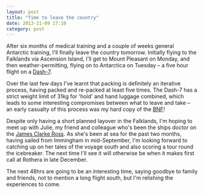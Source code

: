 ```yaml
---
layout: post
title: "Time to leave the country"
date: 2013-11-09 17:10
category: post
---
```


After six months of medical training and a couple of weeks general Antarctic training, I'll finally leave the country tomorrow. Initially flying to the Falklands via Ascension Island, I'll get to Mount Pleasant on Monday, and then weather-permitting, flying on to Antarctica on Tuesday – a five hour flight on a [Dash-7](http://www.antarctica.ac.uk/living_and_working/aircraft_and_vehicles/aircraft/dash7.php).

Over the last few days I've learnt that packing is definitely an iterative process, having packed and re-packed at least five times. The Dash-7 has a strict weight limit of 31kg for 'hold' and hand luggage combined, which leads to some interesting compromises between what to leave and take – an early casualty of this process was my hard copy of the [BNF](http://www.bnf.org)!

Despite only having a short planned layover in the Falklands, I'm hoping to meet up with Julie, my friend and colleague who's been the ships doctor on the [James Clarke Ross](http://www.antarctica.ac.uk/living_and_working/research_ships/rrs_james_clark_ross/). As she's been at sea for the past two months, having sailed from Immingham in mid-September, I'm looking forward to catching up on her tales of the voyage south and also scoring a tour round the icebreaker. The next time I'll see it will otherwise be when it makes first call at Rothera in late December.

The next 48hrs are going to be an interesting time, saying goodbye to family and friends, not to mention a long flight south, but I'm relishing the experiences to come.